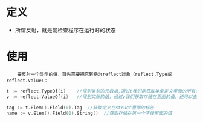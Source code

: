 # 定义

- 所谓反射，就是能检查程序在运行时的状态





# 使用

 		要反射一个类型的值，首先需要把它转换为reflect对象（reflect.Type或reflect.Value）：

```go
t := reflect.TypeOf(i)    //得到类型的元数据,通过t我们能获取类型定义里面的所有元素
v := reflect.ValueOf(i)   //得到实际的值，通过v我们获取存储在里面的值，还可以去改变值

tag := t.Elem().Field(0).Tag  //获取定义在struct里面的标签
name := v.Elem().Field(0).String()  //获取存储在第一个字段里面的值
```

